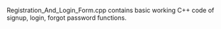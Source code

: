 Registration_And_Login_Form.cpp contains basic working C++ code of signup, login, forgot password functions.
